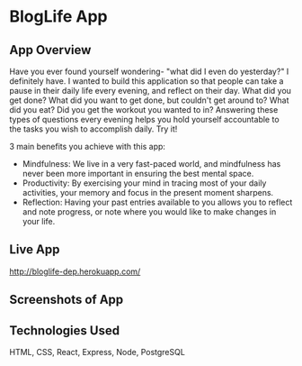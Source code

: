 # BlogLife App

## App Overview
Have you ever found yourself wondering- "what did I even do yesterday?" I definitely have. I wanted to build this application so that people can take a pause in their daily life every evening, and reflect on their day. What did you get done? What did you want to get done, but couldn't get around to? What did you eat? Did you get the workout you wanted to in? Answering these types of questions every evening helps you hold yourself accountable to the tasks you wish to accomplish daily. Try it!

3 main benefits you achieve with this app: 
* Mindfulness: We live in a very fast-paced world, and mindfulness has never been more important in ensuring the best mental space.
* Productivity: By exercising your mind in tracing most of your daily activities, your memory and focus in the present moment sharpens.
* Reflection: Having your past entries available to you allows you to reflect and note progress, or note where you would like to make changes in your life.

## Live App
http://bloglife-dep.herokuapp.com/

## Screenshots of App

## Technologies Used
HTML, CSS, React, Express, Node, PostgreSQL

